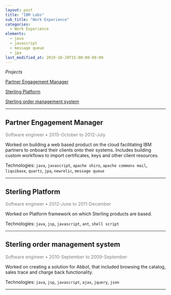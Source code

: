 ```yaml
---
layout: post
title: "IBM Labs"
sub_title: "Work Experience"
categories:
  - Work Experience
elements:
  - java
  - javascript
  - message queue
  - jpa
last_modified_at: 2019-10-29T15:00:00-00:00
---
```


*Projects*

[Partner Engagement Manager](#partner-engagement-manager)

[Sterling Platform](#sterling-platform)

[Sterling order management system](#sterling-order-management-system)

---

## Partner Engagement Manager

<span style="color:grey">Software engineer &#8226; 2015-October to 2012-July</span>

Worked on building a web based product on the cloud facilitating IBM partners to onboard their clients onto their systems. Includes building  custom workflows to import certificates, keys and other client resources. 

Technologies: `java`, `javascript`, `apache shiro`, `apache commons mail`, `liquibase`, `quartz`, `jpa`, `newrelic`, `message queue`

---

## Sterling Platform

<span style="color:grey">Software engineer &#8226; 2012-June to 2011-December</span>

Worked on Platform framework on which Sterling products are based.

Technologies: `java`, `jsp`, `javascript`, `ant`, `shell script`

---

## Sterling order management system

<span style="color:grey">Software engineer &#8226; 2010-September to 2009-September</span>

Worked on creating a solution for Abbot, that included browsing the catalog, sales trace and charge back functionality.

Technologies: `java`, `jsp`, `javascript`, `ajax`, `jquery`, `json`

---